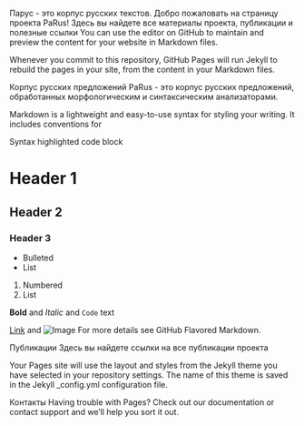 Парус - это корпус русских текстов.
Добро пожаловать на страницу проекта PaRus!
Здесь вы найдете все материалы проекта, публикации и полезные ссылки You can use the editor on GitHub to maintain and preview the content for your website in Markdown files.

Whenever you commit to this repository, GitHub Pages will run Jekyll to rebuild the pages in your site, from the content in your Markdown files.

Корпус русских предложений
PaRus - это корпус русских предложений, обработанных морфологическим и синтаксическим анализаторами.

Markdown is a lightweight and easy-to-use syntax for styling your writing. It includes conventions for

Syntax highlighted code block

# Header 1
## Header 2
### Header 3

- Bulleted
- List

1. Numbered
2. List

**Bold** and _Italic_ and `Code` text

[Link](url) and ![Image](src)
For more details see GitHub Flavored Markdown.

Публикации
Здесь вы найдете ссылки на все публикации проекта

Your Pages site will use the layout and styles from the Jekyll theme you have selected in your repository settings. The name of this theme is saved in the Jekyll _config.yml configuration file.

Контакты
Having trouble with Pages? Check out our documentation or contact support and we’ll help you sort it out.
